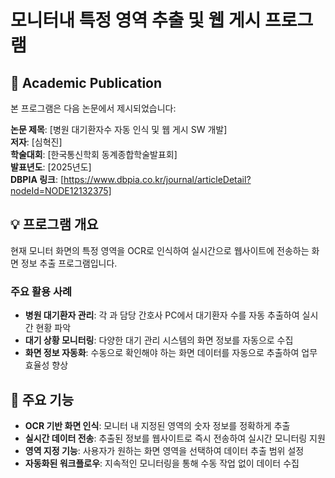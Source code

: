 # 모니터내 특정 영역 추출 및 웹 게시 프로그램

## 📄 Academic Publication
본 프로그램은 다음 논문에서 제시되었습니다:

**논문 제목**: [병원 대기환자수 자동 인식 및 웹 게시 SW 개발]  
**저자**: [심혁진]  
**학술대회**: [한국통신학회 동계종합학술발표회]  
**발표년도**: [2025년도]  
**DBPIA 링크**: [https://www.dbpia.co.kr/journal/articleDetail?nodeId=NODE12132375]

## 💡 프로그램 개요
현재 모니터 화면의 특정 영역을 OCR로 인식하여 실시간으로 웹사이트에 전송하는 화면 정보 추출 프로그램입니다.

### 주요 활용 사례
- **병원 대기환자 관리**: 각 과 담당 간호사 PC에서 대기환자 수를 자동 추출하여 실시간 현황 파악
- **대기 상황 모니터링**: 다양한 대기 관리 시스템의 화면 정보를 자동으로 수집
- **화면 정보 자동화**: 수동으로 확인해야 하는 화면 데이터를 자동으로 추출하여 업무 효율성 향상

## 🚀 주요 기능
- **OCR 기반 화면 인식**: 모니터 내 지정된 영역의 숫자 정보를 정확하게 추출
- **실시간 데이터 전송**: 추출된 정보를 웹사이트로 즉시 전송하여 실시간 모니터링 지원
- **영역 지정 기능**: 사용자가 원하는 화면 영역을 선택하여 데이터 추출 범위 설정
- **자동화된 워크플로우**: 지속적인 모니터링을 통해 수동 작업 없이 데이터 수집
